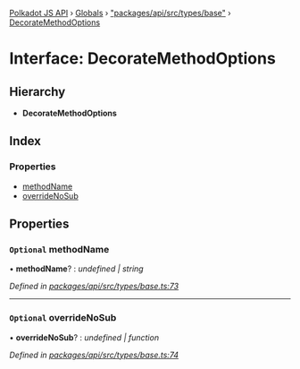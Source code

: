 [Polkadot JS API](../README.md) › [Globals](../globals.md) › ["packages/api/src/types/base"](../modules/_packages_api_src_types_base_.md) › [DecorateMethodOptions](_packages_api_src_types_base_.decoratemethodoptions.md)

# Interface: DecorateMethodOptions

## Hierarchy

* **DecorateMethodOptions**

## Index

### Properties

* [methodName](_packages_api_src_types_base_.decoratemethodoptions.md#optional-methodname)
* [overrideNoSub](_packages_api_src_types_base_.decoratemethodoptions.md#optional-overridenosub)

## Properties

### `Optional` methodName

• **methodName**? : *undefined | string*

*Defined in [packages/api/src/types/base.ts:73](https://github.com/polkadot-js/api/blob/e425a38a7c/packages/api/src/types/base.ts#L73)*

___

### `Optional` overrideNoSub

• **overrideNoSub**? : *undefined | function*

*Defined in [packages/api/src/types/base.ts:74](https://github.com/polkadot-js/api/blob/e425a38a7c/packages/api/src/types/base.ts#L74)*
